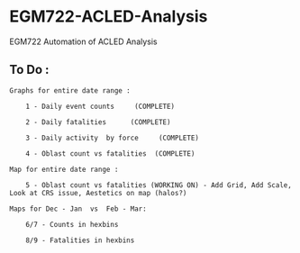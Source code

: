 # EGM722-ACLED-Analysis
 
 EGM722 Automation of ACLED Analysis

 ## To Do : 

    Graphs for entire date range : 

        1 - Daily event counts     (COMPLETE)
            
        2 - Daily fatalities      (COMPLETE)
            
        3 - Daily activity  by force     (COMPLETE)
        
        4 - Oblast count vs fatalities  (COMPLETE)
            
    Map for entire date range : 
    
        5 - Oblast count vs fatalities (WORKING ON) - Add Grid, Add Scale, Look at CRS issue, Aestetics on map (halos?)
            
    Maps for Dec - Jan  vs  Feb - Mar:

        6/7 - Counts in hexbins
            
        8/9 - Fatalities in hexbins